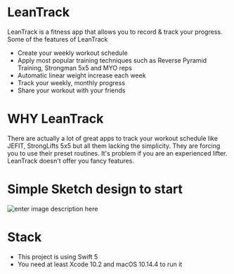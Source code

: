 # LeanTrack
LeanTrack is a fitness app that allows you to record &amp; track your progress. Some of the features of LeanTrack
- Create your weekly workout schedule
- Apply most popular training techniques such as Reverse Pyramid Training, Strongman 5x5 and MYO reps
- Automatic linear weight increase each week
- Track your weekly, monthly progress
- Share your workout with your friends

# WHY LeanTrack
There are actually a lot of great apps to track your workout schedule like JEFIT, StrongLifts 5x5 but all them lacking the simplicity. They are forcing you to use their preset routines. It's problem if you are an experienced lifter. LeanTrack doesn't offer you fancy features. 

# Simple Sketch design to start
![enter image description here](https://lh3.googleusercontent.com/edfXPGYbMcN6-LfRva7qHNiE0tGT1jYKY1wKaYbKPANdwP0zSQ7mTJJpsfKn595SnJusoW0NtRc)

# Stack
- This project is using Swift 5 
- You need at least Xcode 10.2 and macOS 10.14.4 to run it


